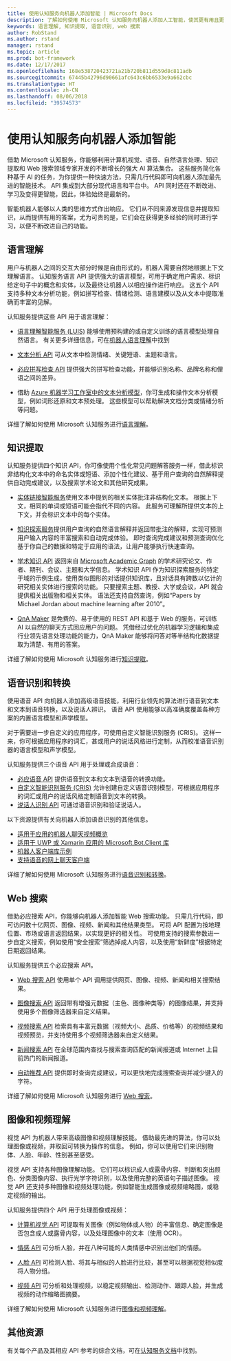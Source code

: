 ```yaml
---
title: 使用认知服务向机器人添加智能 | Microsoft Docs
description: 了解如何使用 Microsoft 认知服务向机器人添加人工智能，使其更有用且更具吸引力。
keywords: 语言理解, 知识提取, 语音识别, web 搜索
author: RobStand
ms.author: rstand
manager: rstand
ms.topic: article
ms.prod: bot-framework
ms.date: 12/17/2017
ms.openlocfilehash: 168e538720423721a21b720b811d559d8c811adb
ms.sourcegitcommit: 67445b42796d90661afc643c6bb6533e9a662cbc
ms.translationtype: HT
ms.contentlocale: zh-CN
ms.lasthandoff: 08/06/2018
ms.locfileid: "39574573"
---
```

# <a name="add-intelligence-to-bots-with-cognitive-services"></a>使用认知服务向机器人添加智能

借助 Microsoft 认知服务，你能够利用计算机视觉、语音、自然语言处理、知识提取和 Web 搜索领域专家开发的不断增长的强大 AI 算法集合。 这些服务简化各种基于 AI 的任务，为你提供一种快速方法，只需几行代码即可向机器人添加最先进的智能技术。 API 集成到大部分现代语言和平台中。 API 同时还在不断改进、学习及变得更智能，因此，体验始终是最新的。 

智能机器人能够以人类的思维方式作出响应。 它们从不同来源发现信息并提取知识，从而提供有用的答案，尤为可贵的是，它们会在获得更多经验的同时进行学习，以便不断改进自己的功能。 

## <a name="language-understanding"></a>语言理解

用户与机器人之间的交互大部分时候是自由形式的，机器人需要自然地根据上下文理解语言。 认知服务语言 API 提供强大的语言模型，可用于确定用户需求、标识给定句子中的概念和实体，以及最终让机器人以相应操作进行响应。 这五个 API 支持多种文本分析功能，例如拼写检查、情绪检测、语言建模以及从文本中提取准确而丰富的见解。 

认知服务提供这些 API 用于语言理解：

- <a href="https://www.microsoft.com/cognitive-services/en-us/language-understanding-intelligent-service-luis" target="_blank">语言理解智能服务 (LUIS)</a> 能够使用预构建的或自定义训练的语言模型处理自然语言。 有关更多详细信息，可在[机器人语言理解](v4sdk/bot-builder-concept-luis.md)中找到

- <a href="https://www.microsoft.com/cognitive-services/en-us/text-analytics-api" target="_blank">文本分析 API</a> 可从文本中检测情绪、关键短语、主题和语言。

- <a href="https://www.microsoft.com/cognitive-services/en-us/bing-spell-check-api" target="_blank">必应拼写检查 API</a> 提供强大的拼写检查功能，并能够识别名称、品牌名称和俚语之间的差异。

- 借助 <a href="https://docs.microsoft.com/en-us/azure/machine-learning/studio/text-analytics-module-tutorial" target ="_blank">Azure 机器学习工作室中的文本分析模型</a>，你可生成和操作文本分析模型，例如词形还原和文本预处理。 这些模型可以帮助解决文档分类或情绪分析等问题。

详细了解如何使用 Microsoft 认知服务进行[语言理解][language]。

## <a name="knowledge-extraction"></a>知识提取

认知服务提供四个知识 API，你可像使用个性化常见问题解答服务一样，借此标识非结构化文本中的命名实体或短语、添加个性化建议、基于用户查询的自然解释提供自动完成建议，以及搜索学术论文和其他研究成果。

- <a href="https://www.microsoft.com/cognitive-services/en-us/entity-linking-intelligence-service" target="_blank">实体链接智能服务</a>使用文本中提到的相关实体批注非结构化文本。 根据上下文，相同的单词或短语可能会指代不同的内容。 此服务可理解所提供文本的上下文，并会标识文本中的每个实体。    

- <a href="https://www.microsoft.com/cognitive-services/en-us/knowledge-exploration-service" target="_blank">知识探索服务</a>提供用户查询的自然语言解释并返回带批注的解释，实现可预测用户输入内容的丰富搜索和自动完成体验。 即时查询完成建议和预测查询优化基于你自己的数据和特定于应用的语法，让用户能够执行快速查询。    

- <a href="https://www.microsoft.com/cognitive-services/en-us/academic-knowledge-api" target="_blank">学术知识 API</a> 返回来自 <a href="https://www.microsoft.com/en-us/research/project/microsoft-academic-graph/" target="_blank">Microsoft Academic Graph</a> 的学术研究论文、作者、期刊、会议、主题和大学信息。 学术知识 API 作为知识探索服务的特定于域的示例生成，使用类似图形的对话提供知识库，且对话具有跨数以亿计的研究相关实体进行搜索的功能。 只要搜索主题、教授、大学或会议，API 就会提供相关出版物和相关实体。 语法还支持自然查询，例如“Papers by Michael Jordan about machine learning after 2010”。

- <a href="https://qnamaker.ai" target="_blank">QnA Maker</a> 是免费的、易于使用的 REST API 和基于 Web 的服务，可训练 AI 以自然的聊天方式回应用户的问题。 凭借经过优化的机器学习逻辑和集成行业领先语言处理功能的能力，QnA Maker 能够将问答对等半结构化数据提取为清楚、有用的答案。

详细了解如何使用 Microsoft 认知服务进行[知识提取][knowledge]。

## <a name="speech-recognition-and-conversion"></a>语音识别和转换

使用语音 API 向机器人添加高级语音技能，利用行业领先的算法进行语音到文本和文本到语音转换，以及说话人辨识。 语音 API 使用能够以高准确度覆盖各种方案的内置语言模型和声学模型。 

对于需要进一步自定义的应用程序，可使用自定义智能识别服务 (CRIS)。 这样一来，你可根据应用程序的词汇，甚或用户的说话风格进行定制，从而校准语音识别器的语言模型和声学模型。

认知服务提供三个语音 API 用于处理或合成语音：

- <a href="https://www.microsoft.com/cognitive-services/en-us/speech-api" target="_blank">必应语音 API</a> 提供语音到文本和文本到语音的转换功能。
- <a href="https://www.microsoft.com/cognitive-services/en-us/custom-recognition-intelligent-service-cris" target="_blank">自定义智能识别服务 (CRIS)</a> 允许创建自定义语音识别模型，可根据应用程序的词汇或用户的说话风格定制语音到文本的转换。
- <a href="https://www.microsoft.com/cognitive-services/en-us/speaker-recognition-api" target="_blank">说话人识别 API</a> 可通过语音识别和验证说话人。

以下资源提供有关向机器人添加语音识别的其他信息。

* [适用于应用的机器人聊天视频概览](https://channel9.msdn.com/events/Build/2017/P4114)
* [适用于 UWP 或 Xamarin 应用的 Microsoft.Bot.Client 库](https://aka.ms/BotClient)
* [机器人客户端库示例](https://aka.ms/BotClientSample)
* [支持语音的网上聊天客户端](https://aka.ms/BFWebChat)

详细了解如何使用 Microsoft 认知服务进行[语音识别和转换][speech]。

## <a name="web-search"></a>Web 搜索

借助必应搜索 API，你能够向机器人添加智能 Web 搜索功能。 只需几行代码，即可访问数十亿网页、图像、视频、新闻和其他结果类型。 可将 API 配置为按地理位置、市场或语言返回结果，以实现更好的相关性。 可使用支持的搜索参数进一步自定义搜索，例如使用“安全搜索”筛选掉成人内容，以及使用“新鲜度”根据特定日期返回结果。

认知服务提供五个必应搜索 API。

- <a href="https://www.microsoft.com/cognitive-services/en-us/bing-web-search-api" target="_blank">Web 搜索 API</a> 使用单个 API 调用提供网页、图像、视频、新闻和相关搜索结果。

- <a href="https://www.microsoft.com/cognitive-services/en-us/bing-image-search-api" target="_blank">图像搜索 API</a> 返回带有增强元数据（主色、图像种类等）的图像结果，并支持使用多个图像筛选器来自定义结果。

- <a href="https://www.microsoft.com/cognitive-services/en-us/bing-video-search-api" target="_blank">视频搜索 API</a> 检索具有丰富元数据（视频大小、品质、价格等）的视频结果和视频预览，并支持使用多个视频筛选器来自定义结果。

- <a href="https://www.microsoft.com/cognitive-services/en-us/bing-news-search-api" target="_blank">新闻搜索 API</a> 在全球范围内查找与搜索查询匹配的新闻报道或 Internet 上目前热门的新闻报道。

- <a href="https://www.microsoft.com/cognitive-services/en-us/bing-autosuggest-api" target="_blank">自动推荐 API</a> 提供即时查询完成建议，可以更快地完成搜索查询并减少键入的字符。 

详细了解如何使用 Microsoft 认知服务进行 [Web 搜索][search]。

## <a name="image-and-video-understanding"></a>图像和视频理解

视觉 API 为机器人带来高级图像和视频理解技能。 借助最先进的算法，你可以处理图像或视频，并取回可转换为操作的信息。 例如，你可以使用它们来识别物体、人脸、年龄、性别甚至感受。 

视觉 API 支持各种图像理解功能。 它们可以标识成人或露骨内容、判断和突出颜色、分类图像内容、执行光学字符识别，以及使用完整的英语句子描述图像。 视觉 API 还支持多种图像和视频处理功能，例如智能生成图像或视频缩略图，或稳定视频的输出。

认知服务提供四个 API 用于处理图像或视频：

- <a href="https://www.microsoft.com/cognitive-services/en-us/computer-vision-api" target="_blank">计算机视觉 API</a> 可提取有关图像（例如物体或人物）的丰富信息、确定图像是否包含成人或露骨内容，以及处理图像中的文本（使用 OCR）。

- <a href="https://www.microsoft.com/cognitive-services/en-us/emotion-api" target="_blank">情感 API</a> 可分析人脸，并在八种可能的人类情感中识别出他们的情感。

- <a href="https://www.microsoft.com/cognitive-services/en-us/face-api" target="_blank">人脸 API</a> 可检测人脸、将其与相似的人脸进行比较，甚至可以根据视觉相似度将人物分组。

- <a href="https://www.microsoft.com/cognitive-services/en-us/video-api" target="_blank">视频 API</a> 可分析和处理视频，以稳定视频输出、检测动作、跟踪人脸，并生成视频的动作缩略图摘要。

详细了解如何使用 Microsoft 认知服务进行[图像和视频理解][vision]。

## <a name="additional-resources"></a>其他资源

有关每个产品及其相应 API 参考的综合文档，可在<a href="https://docs.microsoft.com/azure/cognitive-services" target="_blank">认知服务文档</a>中找到。

[language]: https://docs.microsoft.com/en-us/azure/cognitive-services/luis/home
[search]: https://docs.microsoft.com/en-us/azure/cognitive-services/bing-web-search/search-the-web
[vision]: https://docs.microsoft.com/en-us/azure/cognitive-services/computer-vision/home
[knowledge]: https://docs.microsoft.com/en-us/azure/cognitive-services/kes/overview
[speech]: https://docs.microsoft.com/en-us/azure/cognitive-services/speech/home
[location]: https://docs.microsoft.com/en-us/azure/cognitive-services/
